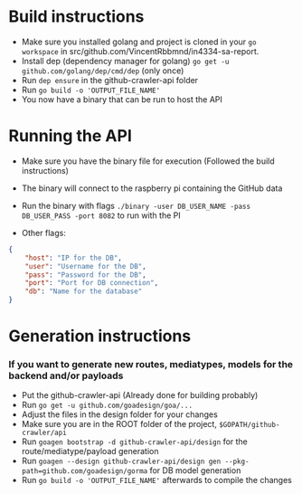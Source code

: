 # Build instructions

- Make sure you installed golang and project is cloned in your `go workspace` in src/github.com/VincentRbbmnd/in4334-sa-report.
- Install dep (dependency manager for golang) `go get -u github.com/golang/dep/cmd/dep` (only once)
- Run `dep ensure` in the github-crawler-api folder
- Run `go build -o 'OUTPUT_FILE_NAME'`
- You now have a binary that can be run to host the API

# Running the API

- Make sure you have the binary file for execution (Followed the build instructions)
- The binary will connect to the raspberry pi containing the GitHub data
- Run the binary with flags `./binary -user DB_USER_NAME -pass DB_USER_PASS -port 8082` to run with the PI

- Other flags:
```json
{
    "host": "IP for the DB",
    "user": "Username for the DB",
    "pass": "Password for the DB",
    "port": "Port for DB connection",
    "db": "Name for the database" 
}
```


# Generation instructions

### If you want to generate new routes, mediatypes, models for the backend and/or payloads

- Put the github-crawler-api (Already done for building probably)
- Run `go get -u github.com/goadesign/goa/...` 
- Adjust the files in the design folder for your changes
- Make sure you are in the ROOT folder of the project, `$GOPATH/github-crawler/api`
- Run `goagen bootstrap -d github-crawler-api/design` for the route/mediatype/payload generation
- Run `goagen --design github-crawler-api/design gen --pkg-path=github.com/goadesign/gorma` for DB model generation
- Run `go build -o 'OUTPUT_FILE_NAME'` afterwards to compile the changes
